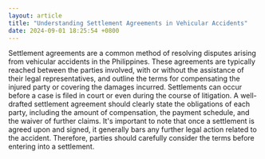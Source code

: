 ```yaml
---
layout: article
title: "Understanding Settlement Agreements in Vehicular Accidents"
date: 2024-09-01 18:25:54 +0800
---
```


<p>Settlement agreements are a common method of resolving disputes arising from vehicular accidents in the Philippines. These agreements are typically reached between the parties involved, with or without the assistance of their legal representatives, and outline the terms for compensating the injured party or covering the damages incurred. Settlements can occur before a case is filed in court or even during the course of litigation. A well-drafted settlement agreement should clearly state the obligations of each party, including the amount of compensation, the payment schedule, and the waiver of further claims. It's important to note that once a settlement is agreed upon and signed, it generally bars any further legal action related to the accident. Therefore, parties should carefully consider the terms before entering into a settlement.</p>